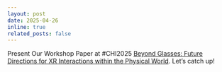 ```yaml
---
layout: post
date: 2025-04-26
inline: true
related_posts: false
---
```


Present Our Workshop Paper at #CHI2025 <a href="https://sites.google.com/view/xr-phy-2025">Beyond Glasses: Future Directions for XR Interactions within the Physical World</a>. Let’s catch up!
